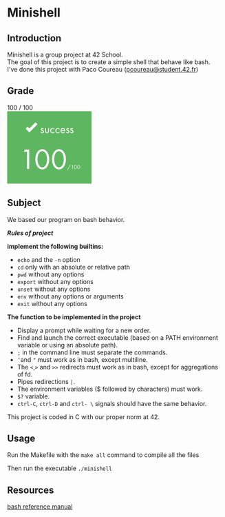 # Minishell

## Introduction

Minishell is a group project at 42 School. <br>
The goal of this project is to create a simple shell that behave like bash. <br>
I've done this project with Paco Coureau (pcoureau@student.42.fr)

## Grade
100 / 100
<br>
![Alt text](../images/rank100.png)



## Subject


We based our program on bash behavior.

__*Rules of project*__

__implement the following builtins:__

- `echo` and the `-n` option
- `cd` only with an absolute or relative path
- `pwd` without any options
- `export` without any options
- `unset` without any options
- `env` without any options or arguments
- `exit` without any options

__The function to be implemented in the project__

- Display a prompt while waiting for a new order.
-  Find and launch the correct executable (based on a PATH environment variable
or using an absolute path).
- `;` in the command line must separate the commands.
- `’`and `"` must work as in bash, except multiline.
- The `<`,`>` and `>>` redirects must work as in bash, except for
aggregations of fd.
-  Pipes redirections `|`.
- The environment variables ($ followed by characters) must work.
- `$?` variable.
- `ctrl-C`, `ctrl-D` and `ctrl- \` signals should have the same behavior.

This project is coded in C with our proper norm at 42.


## Usage

Run the Makefile with the `make all` command to compile all the files

Then run the executable `./minishell`


## Resources

  [bash reference manual](https://www.gnu.org/software/bash/manual/bash.pdf)